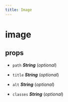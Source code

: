 ```yaml
---
title: Image
---
```

# image 

## props 

- `path` ***String*** (*optional*) 

- `title` ***String*** (*optional*) 

- `alt` ***String*** (*optional*) 

- `classes` ***String*** (*optional*) 

